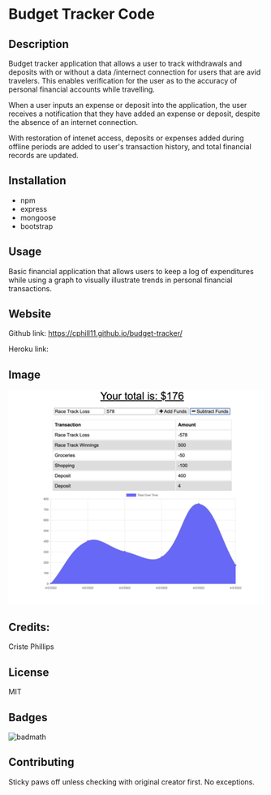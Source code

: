 # Budget Tracker Code

## Description

Budget tracker application that allows a user to track withdrawals and deposits with or without a data /internect connection for users that are avid travelers.  This enables verification for the user as to the accuracy of personal financial accounts while travelling. 

When a user inputs an expense or deposit into the application, the user receives a notification that they have added an expense or deposit, despite the absence of an internet connection.

With restoration of intenet access, deposits or expenses added during offline periods are added to user's transaction history, and total financial records are updated.


## Installation
* npm
* express
* mongoose
* bootstrap

## Usage
Basic financial application that allows users to keep a log of expenditures while using a graph to visually illustrate trends in personal financial transactions.

## Website

Github link: https://cphill11.github.io/budget-tracker/

Heroku link: 

## Image

![Screenshot](/assets/images/screenshot.png)

## Credits:

Criste Phillips 

## License
MIT

## Badges
![badmath](https://img.shields.io/github/languages/top/nielsenjared/badmath)

## Contributing
Sticky paws off unless checking with original creator first.  No exceptions.
